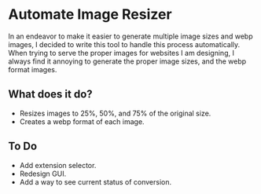 # Automate Image Resizer
In an endeavor to make it easier to generate multiple image sizes and webp images, I decided to write this tool to handle this process automatically.
When trying to serve the proper images for websites I am designing, I always find it annoying to generate the proper image sizes, and the webp format images.

## What does it do?
- Resizes images to 25%, 50%, and 75% of the original size.
- Creates a webp format of each image.

## To Do
- Add extension selector.
- Redesign GUI.
- Add a way to see current status of conversion.